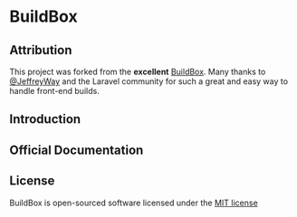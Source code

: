 # BuildBox

## Attribution

This project was forked from the **excellent** [BuildBox](https://github.com/laravel/elixir).  Many thanks to [@JeffreyWay](https://github.com/JeffreyWay) and the Laravel community for such a great and easy way to handle front-end builds.

## Introduction


## Official Documentation


## License

BuildBox is open-sourced software licensed under the [MIT license](http://opensource.org/licenses/MIT)